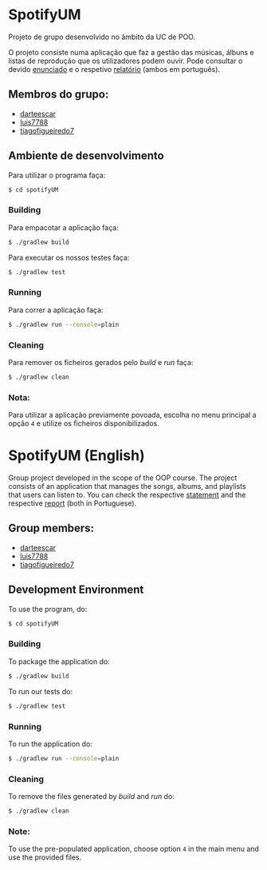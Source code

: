 # SpotifyUM

Projeto de grupo desenvolvido no âmbito da UC de POO.

O projeto consiste numa aplicação que faz a gestão das músicas, álbuns e listas de reprodução que os utilizadores podem ouvir. 
Pode consultar o devido [enunciado](TP_POO_2425.pdf) e o respetivo [relatório](Relatorio-POO.pdf) (ambos em português).


## Membros do grupo:

* [darteescar](https://github.com/darteescar)
* [luis7788](https://github.com/luis7788)
* [tiagofigueiredo7](https://github.com/tiagofigueiredo7)

## Ambiente de desenvolvimento
Para utilizar o programa faça:

```bash
$ cd spotifyUM
```

### Building

Para empacotar a aplicação faça:

```bash
$ ./gradlew build
```

Para executar os nossos testes faça:

```bash
$ ./gradlew test
```

### Running

Para correr a aplicação faça:

```bash
$ ./gradlew run --console=plain
```

### Cleaning

Para remover os ficheiros gerados pelo _build_ e _run_ faça:

```bash
$ ./gradlew clean
```

### Nota:

Para utilizar a aplicação previamente povoada, escolha no menu principal a opção `4` e utilize os ficheiros disponibilizados.

# SpotifyUM (English)
Group project developed in the scope of the OOP course.
The project consists of an application that manages the songs, albums, and playlists that users can listen to.
You can check the respective [statement](TP_POO_2425.pdf) and the respective [report](Relatorio-POO.pdf) (both in Portuguese).


## Group members:
* [darteescar](https://github.com/darteescar)
* [luis7788](https://github.com/luis7788)
* [tiagofigueiredo7](https://github.com/tiagofigueiredo7)

## Development Environment
To use the program, do:

```bash
$ cd spotifyUM
```
### Building
To package the application do:

```bash
$ ./gradlew build
```
To run our tests do:

```bash
$ ./gradlew test
```
### Running
To run the application do:

```bash
$ ./gradlew run --console=plain
```
### Cleaning
To remove the files generated by _build_ and _run_ do:

```bash
$ ./gradlew clean
```
### Note:
To use the pre-populated application, choose option `4` in the main menu and use the provided files.